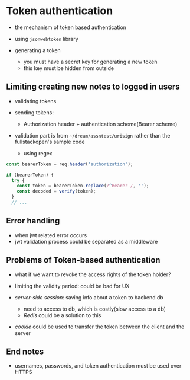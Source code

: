 # Token authentication
- the mechanism of token based authentication
- using `jsonwebtoken` library

- generating a token
  - you must have a secret key for generating a new token
  - this key must be hidden from outside

## Limiting creating new notes to logged in users
- validating tokens
- sending tokens:
  - Authorization header + authentication scheme(Bearer scheme)

- validation part is from `~/dream/assntest/urisign` rather than the fullstackopen's sample code
  - using regex

```js
const bearerToken = req.header('authorization');

if (bearerToken) {
  try {
    const token = bearerToken.replace(/^Bearer /, '');
    const decoded = verify(token);
  }
  // ...
```

## Error handling
- when jwt related error occurs
- jwt validation process could be separated as a middleware

## Problems of Token-based authentication
- what if we want to revoke the access rights of the token holder?
  
- limiting the validity period: could be bad for UX
- *server-side session*: saving info about a token to backend db
  - need to access to db, which is costly(slow access to a db)
  - *Redis* could be a solution to this

- *cookie* could be used to transfer the token between the client and the server

## End notes
- usernames, passwords, and token authentication must be used over HTTPS